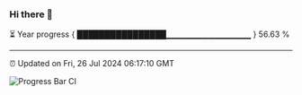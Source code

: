 ### Hi there 👋

⏳ Year progress { ████████████████▁▁▁▁▁▁▁▁▁▁▁▁▁▁ } 56.63 %

---

⏰ Updated on Fri, 26 Jul 2024 06:17:10 GMT

![Progress Bar CI](https://github.com/liununu/liununu/workflows/Progress%20Bar%20CI/badge.svg)
